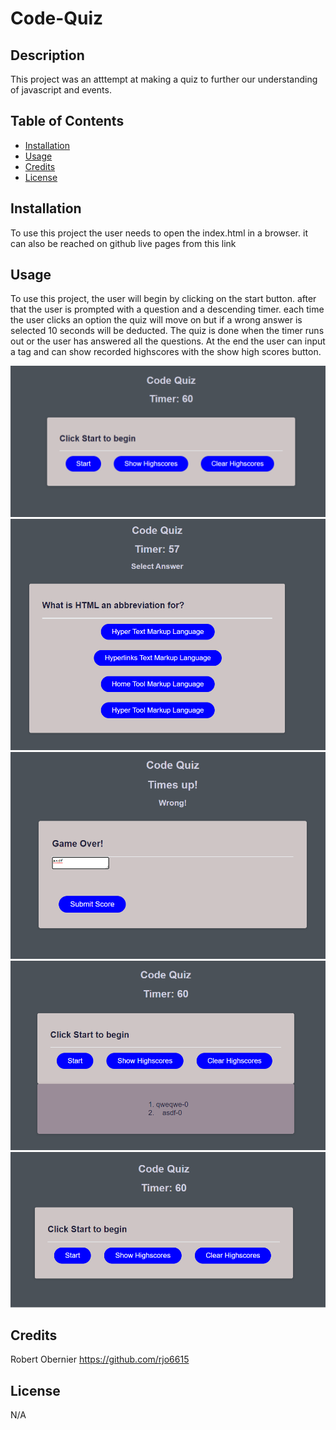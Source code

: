 # Code-Quiz

## Description

This project was an atttempt at making a quiz to further our understanding of javascript and events.

## Table of Contents

 - [Installation](#installation)
 - [Usage](#usage)
 - [Credits](#credits)
 - [License](#license)

## Installation

To use this project the user needs to open the index.html in a browser. it can also be reached on github live pages from this link 

## Usage

To use this project, the user will begin by clicking on the start button. after that the user is prompted with a question and a descending timer. each time the user clicks an option the quiz will move on but if a wrong answer is selected 10 seconds will be deducted. The quiz is done when the timer runs out or the user has answered all the questions. At the end the user can input a tag and can show recorded highscores with the show high scores button.

![Main-Page](assets/images/Main-page.png)
![Questions](assets/images/Questions.png)
![Game-Over](assets/images/Game-Over.png)
![HighScores](assets/images/HighScores.png)
![Clear-Page](assets/images/Clear.png)

## Credits

Robert Obernier
https://github.com/rjo6615

## License

N/A
